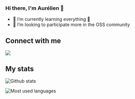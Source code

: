 ### Hi there, I'm Aurélien 👋

- 🌱 I’m currently learning everything 🤣
- 👯 I’m looking to participate more in the OSS community

## Connect with me

[<img src="https://img.shields.io/badge/LinkedIn-0077B5?style=for-the-badge&logo=linkedin&logoColor=white" />][linkedin]

## My stats

![Github stats](https://metrics.lecoq.io/auredentan)

![Most used languages](https://github-readme-stats.vercel.app/api/top-langs?username=auredentan&show_icons=true&count_private=true&theme=gotham)

[linkedin]: https://www.linkedin.com/in/adentan/
